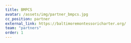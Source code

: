 ```yaml
---
title: BMPCS
avatar: /assets/img/partner_bmpcs.jpg
cc_position: partner
external_link: https://baltimoremontessoricharter.org/
team: "partners"
order: 1
---
```

